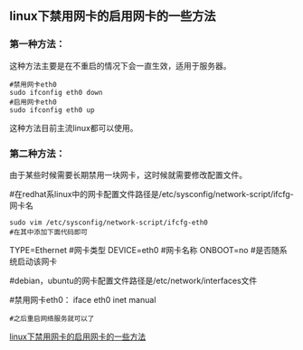 
## linux下禁用网卡的启用网卡的一些方法

### 第一种方法：

这种方法主要是在不重启的情况下会一直生效，适用于服务器。

    #禁用网卡eth0
    sudo ifconfig eth0 down
    #启用网卡eth0
    sudo ifconfig eth0 up

这种方法目前主流linux都可以使用。

### 第二种方法：

由于某些时候需要长期禁用一块网卡，这时候就需要修改配置文件。

  #在redhat系linux中的网卡配置文件路径是/etc/sysconfig/network-script/ifcfg-网卡名
 
    sudo vim /etc/sysconfig/network-script/ifcfg-eth0
    #在其中添加下面代码即可
   TYPE=Ethernet  #网卡类型
   DEVICE=eth0    #网卡名称
   ONBOOT=no     #是否随系统启动该网卡
 
 
  #debian，ubuntu的网卡配置文件路径是/etc/network/interfaces文件
 
   #禁用网卡eth0：
     iface eth0 inet manual
 
    #之后重启网络服务就可以了
    
    
  [linux下禁用网卡的启用网卡的一些方法](https://www.cnblogs.com/ritte/p/9725009.html)
